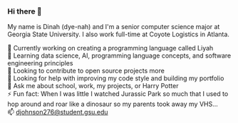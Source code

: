 ### Hi there 👋

My name is Dinah (dye-nah) and I'm a senior computer science major at Georgia State University. I also work full-time at Coyote Logistics in Atlanta. 

🔭 Currently working on creating a programming language called Liyah  
🌱 Learning data science, AI, programming language concepts, and software engineering principles  
👯 Looking to contribute to open source projects more  
🤔 Looking for help with improving my code style and building my portfolio  
💬 Ask me about school, work, my projects, or Harry Potter   
⚡ Fun fact: When I was little I watched Jurassic Park so much that I used to hop around and roar like a dinosaur so my parents took away my VHS...   
📫 djohnson276@student.gsu.edu  
<!--
**dinahcj/dinahcj** is a ✨ _special_ ✨ repository because its `README.md` (this file) appears on your GitHub profile.
